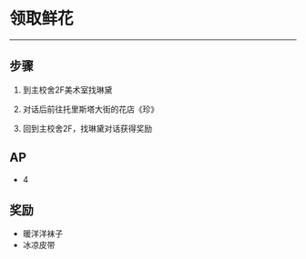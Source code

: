 # 领取鲜花

---

## 步骤

1. 到主校舍2F美术室找琳黛

2. 对话后前往托里斯塔大街的花店《珍》

3. 回到主校舍2F，找琳黛对话获得奖励

## AP

- 4

## 奖励

- 暖洋洋袜子
- 冰凉皮带